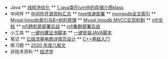 <!-- docs/_sidebar.md -->
* Java
** [线程池优化](/java/post-threadpool-tuning.md "线程池的使用")
** [1_java类在jvm中的存储介质klass](/java/1_java17_klass.md "java类在jvm中的存储介质klass")
* 中间件
** [中间件开源资料汇总](/middle/middle-res.md "")
** [hive快速部署](/middle/hive/post-hive-quickstart.md "快速搭建单机hive")
** [mongodb全文索引](/middle/mongodb/post-mongodb-textsearch.md "mongodb全文索引实战")
** [Mysql Innodb索引与B+树的原理](/middle/mysql/post-mysql-index-btree.md "Mysql Innodb索引与B+树的原理")
** [Mysql Innodb MVCC实现机制](/middle/mysql/post-mysql-mvcc.md "Mysql Innodb MVCC实现机制")
** [nifi文档](/middle/nifi/nifi-docs.md "Apache Nifi 从入门到生产环境实战使用这一篇就够了")
** [nifi跨机房部署实战](/middle/nifi/nifi-s2s-security.md "nifi site to site 跨机房部署实战")
** [nifi集群部署实战](/middle/nifi/nifi-security-cluster.md "nifi 集群部署实战")
* 小工具
** [一键创建证书脚本](/shell/onekey-create-cert.md "一键创建证书脚本")
** [一键安装JAVA脚本](/shell/onekey-install-java.md "一键安装java8")
* 笔记
** [亿级流量电商详情页设计](https://zq99299.github.io/note-book/cache-pdp/#%E7%AC%AC%E4%B8%80%E7%89%88 "亿级流量电商详情页系统实战（第二版）：缓存架构+高可用服务架构+微服务架构")
** [C++基础入门](https://blog.csdn.net/Augenstern_QXL/article/details/117249021 "c++基础入门")
* 练习题
** [2020 年度八股文](/exam/2020-exam-year.md "2020 年度八股文")
* 非技术资料
** [经济学](/money/jingjixue-note.md "基金股票入门必看：一篇文章读懂金融")